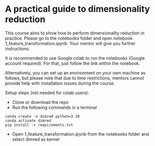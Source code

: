 # A practical guide to dimensionality reduction

This course aims to show how to perform dimensionality reduction in practice. Please go to the notebooks folder and open notebook 1_feature_transformation.ipynb. Your mentor will give you further instructions.

It is recommended to use Google colab to run the notebooks (Google account required). For that, just follow the link within the notebook.

Alternatively, you can set up an environment on your own machine as follows, but please note that due to time restrictions, mentors cannot provide help with installation issues during the course.

Setup steps (not needed for colab users):

- Clone or download the repo
- Run the following commands in a terminal
```
conda create -n dimred python=3.10
conda activate dimred
pip install -r requirements.txt
```
- Open 1_feature_transformation.ipynb from the notebooks folder and select dimred as kernel

